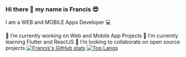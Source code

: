 ### Hi there 👋  my name is Francis 😎
I am a WEB and MOBILE Apps Developer 💻

🔭 I’m currently working on Web and Mobile App Projects
🌱 I’m currently learning Flutter and ReactJS
👯 I’m looking to collaborate on open source projects
[![Francis's GitHub stats](https://github-readme-stats.vercel.app/api?username=fjbMultisys)](https://github.com/fjbMultisys/github-readme-stats) [![Top Langs](https://github-readme-stats.vercel.app/api/top-langs/?username=fjbMultisys)](https://github.com/fjbMultisys/github-readme-stats)

